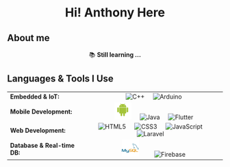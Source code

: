 <h1 align="center">Hi! Anthony Here</h1>

<h2 align="left">About me</h2>
<div align="center">
  📚 <strong>Still learning ...</strong>
</div>

<h2 align="left">Languages & Tools I Use</h2>

<div align="center">

<table cellpadding="8">
  <tr>
    <td align="left" valign="middle"><strong>Embedded & IoT:</strong></td>
    <td align="center" valign="middle">
      <div align="center">
        <img src="https://cdn.jsdelivr.net/gh/devicons/devicon/icons/cplusplus/cplusplus-original.svg" height="40" alt="C++" />
        <img width="12" />
        <img src="https://cdn.worldvectorlogo.com/logos/arduino-1.svg" height="40" alt="Arduino" />
      </div>
    </td>
  </tr>
  <tr>
    <td align="left" valign="middle"><strong>Mobile Development:</strong></td>
    <td align="center" valign="middle">
      <div align="center">
        <img src="https://raw.githubusercontent.com/devicons/devicon/master/icons/android/android-original-wordmark.svg" height="40" alt="Android" />
        <img width="12" />
        <img src="https://cdn.jsdelivr.net/gh/devicons/devicon/icons/java/java-original.svg" height="40" alt="Java" />
        <img width="12" />
        <img src="https://www.vectorlogo.zone/logos/flutterio/flutterio-icon.svg" height="40" alt="Flutter" />
      </div>
    </td>
  </tr>
  <tr>
    <td align="left" valign="middle"><strong>Web Development:</strong></td>
    <td align="center" valign="middle">
      <div align="center">
        <img src="https://cdn.jsdelivr.net/gh/devicons/devicon/icons/html5/html5-original.svg" height="40" alt="HTML5" />
        <img width="12" />
        <img src="https://cdn.jsdelivr.net/gh/devicons/devicon/icons/css3/css3-original.svg" height="40" alt="CSS3" />
        <img width="12" />
        <img src="https://cdn.jsdelivr.net/gh/devicons/devicon/icons/javascript/javascript-original.svg" height="40" alt="JavaScript" />
        <img width="12" />
        <img src="https://cdn.jsdelivr.net/gh/devicons/devicon/icons/laravel/laravel-original.svg" height="40" alt="Laravel" />
        <img width="12" />
        <!-- <img src="https://cdn.jsdelivr.net/gh/devicons/devicon/icons/react/react-original.svg" height="40" alt="React.js" /> -->
        <!-- <img width="12" /> -->
        <!-- <img src="https://cdn.jsdelivr.net/gh/devicons/devicon/icons/nextjs/nextjs-original.svg" height="40" alt="Next.js" /> -->
      </div>
    </td>
  </tr>
  <tr>
    <td align="left" valign="middle"><strong>Database & Real-time DB:</strong></td>
    <td align="center" valign="middle">
      <div align="center">
        <img src="https://raw.githubusercontent.com/devicons/devicon/master/icons/mysql/mysql-original-wordmark.svg" height="40" alt="MySQL" />
        <img width="12" />
        <!-- <img src="https://cdn.jsdelivr.net/gh/devicons/devicon/icons/mongodb/mongodb-original.svg" height="40" alt="MongoDB" /> -->
        <img width="12" />
        <img src="https://cdn.jsdelivr.net/gh/devicons/devicon/icons/firebase/firebase-plain.svg" height="40" alt="Firebase" />
      </div>
    </td>
  </tr>
  <!--
  <tr>
    <td align="left" valign="middle"><strong>AI & Machine Learning:</strong></td>
    <td align="center" valign="middle">
      <div align="center">
        <img src="https://cdn.jsdelivr.net/gh/devicons/devicon/icons/python/python-original.svg" height="40" alt="Python" />
        <img width="12" />
        <img src="https://www.vectorlogo.zone/logos/opencv/opencv-icon.svg" height="40" alt="OpenCV" />
        <img width="12" />
        <img src="https://cdn.jsdelivr.net/gh/devicons/devicon/icons/tensorflow/tensorflow-original.svg" height="40" alt="TensorFlow" />
        <img width="12" />
        <img src="assets/ultralytics-logo.svg" height="40" alt="YOLOv8" />
      </div>
    </td>
  </tr>
  -->
</table>

</div>

